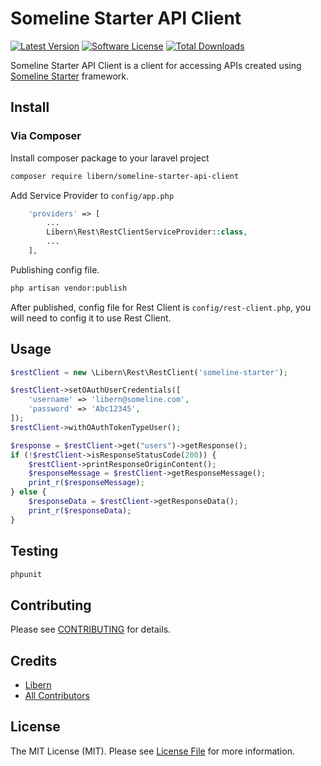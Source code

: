 # Someline Starter API Client

[![Latest Version](https://img.shields.io/github/release/libern/someline-starter-api-client.svg?style=flat-square)](https://github.com/libern/someline-starter-api-client/releases)
[![Software License](https://img.shields.io/badge/license-MIT-brightgreen.svg?style=flat-square)](LICENSE.md)
[![Total Downloads](https://img.shields.io/packagist/dt/libern/someline-starter-api-client.svg?style=flat-square)](https://packagist.org/packages/libern/someline-starter-api-client)

Someline Starter API Client is a client for accessing APIs created using [Someline Starter](https://github.com/libern/someline-starter) framework.

## Install

### Via Composer

Install composer package to your laravel project

``` bash
composer require libern/someline-starter-api-client
```

Add Service Provider to `config/app.php`

``` php
    'providers' => [
        ...
        Libern\Rest\RestClientServiceProvider::class,
        ...
    ],
```

Publishing config file. 

``` bash
php artisan vendor:publish
```

After published, config file for Rest Client is `config/rest-client.php`, you will need to config it to use Rest Client.

## Usage

``` php
$restClient = new \Libern\Rest\RestClient('someline-starter');

$restClient->setOAuthUserCredentials([
    'username' => 'libern@someline.com',
    'password' => 'Abc12345',
]);
$restClient->withOAuthTokenTypeUser();

$response = $restClient->get("users")->getResponse();
if (!$restClient->isResponseStatusCode(200)) {
    $restClient->printResponseOriginContent();
    $responseMessage = $restClient->getResponseMessage();
    print_r($responseMessage);
} else {
    $responseData = $restClient->getResponseData();
    print_r($responseData);
}
```

## Testing

``` bash
phpunit
```

## Contributing

Please see [CONTRIBUTING](https://github.com/libern/someline-starter-api-client/blob/master/CONTRIBUTING.md) for details.

## Credits

- [Libern](https://github.com/libern)
- [All Contributors](https://github.com/libern/someline-starter-api-client/contributors)

## License

The MIT License (MIT). Please see [License File](LICENSE.md) for more information.
